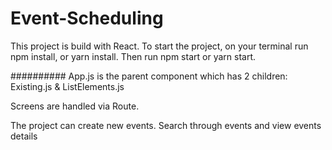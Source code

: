 # Event-Scheduling
This project is build with React.
To start the project, on your terminal run npm install, or yarn install.
Then run npm start or yarn start.

##########
App.js is the parent component which has 2 children: Existing.js & ListElements.js

Screens are handled via Route.

The project can create new events. Search through events and view events details

